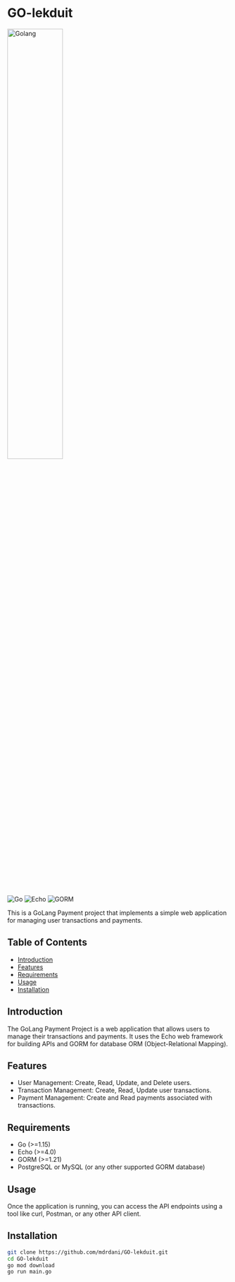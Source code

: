 # GO-lekduit
<img align="center" alt="Golang" width="50%" src="https://github.com/mdrdani/GO-lekduit/assets/45899199/78c8ae34-5270-456b-8853-8c4bfdc4f4a8" />
<br>

![Go](https://img.shields.io/badge/Go-%3E%3D1.15-blue)
![Echo](https://img.shields.io/badge/Echo-%3E%3D4.0-green)
![GORM](https://img.shields.io/badge/GORM-%3E%3D1.21-lightgrey)

This is a GoLang Payment project that implements a simple web application for managing user transactions and payments.

## Table of Contents

- [Introduction](#introduction)
- [Features](#features)
- [Requirements](#requirements)
- [Usage](#usage)
- [Installation](#installation)

## Introduction

The GoLang Payment Project is a web application that allows users to manage their transactions and payments. It uses the Echo web framework for building APIs and GORM for database ORM (Object-Relational Mapping).

## Features

- User Management: Create, Read, Update, and Delete users.
- Transaction Management: Create, Read, Update user transactions.
- Payment Management: Create and Read payments associated with transactions.

## Requirements

- Go (>=1.15)
- Echo (>=4.0)
- GORM (>=1.21)
- PostgreSQL or MySQL (or any other supported GORM database)

## Usage

Once the application is running, you can access the API endpoints using a tool like curl, Postman, or any other API client.

## Installation

```bash
git clone https://github.com/mdrdani/GO-lekduit.git
cd GO-lekduit
go mod download
go run main.go
